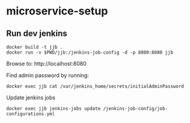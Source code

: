 # microservice-setup

## Run dev jenkins
```
docker build -t jjb .
docker run -v $PWD/jjb:/jenkins-job-config -d -p 8080:8080 jjb
```

Browse to: http://localhost:8080

Find admin password by running:
```
docker exec jjb cat /var/jenkins_home/secrets/initialAdminPassword
```

Update jenkins jobs
```
docker exec jjb jenkins-jobs update /jenkins-job-config/job-configurations.yml
```
